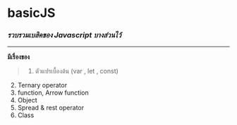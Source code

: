 # basicJS
### *รวบรวมเบสิคของ Javascript บางส่วนไว้*
-----
**มีเรื่องของ**
> 1. ตัวแปรเบื้องต้น (var , let , const)
2. Ternary operator
3. function, Arrow function
4. Object
5. Spread & rest operator
6. Class
